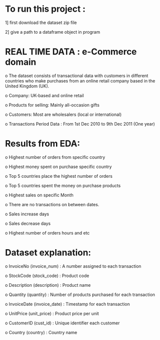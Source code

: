 # To run this project :
1] first download the dataset zip file 

2] give a path to a dataframe object in program

# REAL TIME DATA : e-Commerce domain
o The dataset consists of transactional data with customers in
different countries who make purchases from an online retail
company based in the United Kingdom (UK).

o Company: UK-based and online retail

o Products for selling: Mainly all-occasion gifts

o Customers: Most are wholesalers (local or international)

o Transactions Period Data : From 1st Dec 2010 to 9th Dec 2011
(One year)

# Results from EDA:
o  Highest number of orders from specific country

o  Highest money spent on purchase specific country

o  Top 5 countries place the highest number of orders

o  Top 5 countries spent the money on purchase products

o  Highest sales on specific Month

o  There are no transactions on between dates.

o  Sales increase days

o  Sales decrease days

o  Highest number of orders hours and etc

# Dataset explanation:
o  InvoiceNo (invoice_num) : A number assigned to each
transaction

o  StockCode (stock_code) : Product code

o  Description (description) : Product name

o  Quantity (quantity) : Number of products purchased for
each transaction

o  InvoiceDate (invoice_date) : Timestamp for each transaction

o  UnitPrice (unit_price) : Product price per unit

o  CustomerID (cust_id) : Unique identifier each customer

o  Country (country) : Country name

